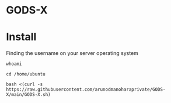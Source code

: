 # GODS-X


# Install

Finding the username on your server operating system
```
whoami
```
```
cd /home/ubuntu
```
```
bash <(curl -s https://raw.githubusercontent.com/arunodmanoharaprivate/GODS-X/main/GODS-X.sh)
```

